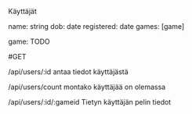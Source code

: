 Käyttäjät

name: string
dob: date
registered: date
games: [game]




game: TODO



#GET

/api/users/:id
antaa tiedot käyttäjästä

/api/users/count 
montako käyttäjää on olemassa

/api/users/:id/:gameid
Tietyn käyttäjän pelin tiedot



